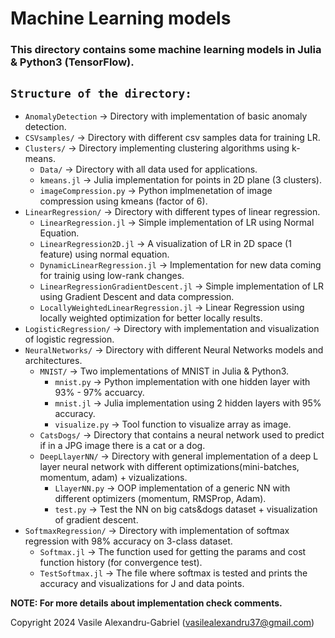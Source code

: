 # Machine Learning models

### This directory contains some machine learning models in Julia & Python3 (TensorFlow).

## `Structure of the directory:`
  * `AnomalyDetection` -> Directory with implementation of basic anomaly detection.
  * `CSVsamples/` -> Directory with different csv samples data for training LR. 
  * `Clusters/` -> Directory implementing clustering algorithms using k-means.
    * `Data/` -> Directory with all data used for applications.
    * `kmeans.jl` -> Julia implementation for points in 2D plane (3 clusters).
    * `imageCompression.py` -> Python implmenetation of image compression using kmeans (factor of 6).
  * `LinearRegression/` -> Directory with different types of linear regression.
    * `LinearRegression.jl` -> Simple implementation of LR using Normal Equation.
    * `LinearRegression2D.jl` -> A visualization of LR in 2D space (1 feature) using normal equation.
    * `DynamicLinearRegression.jl` -> Implementation for new data coming for trainig using low-rank changes.
    * `LinearRegressionGradientDescent.jl` -> Simple implementation of LR using Gradient Descent and data compression.
    * `LocallyWeightedLinearRegression.jl` -> Linear Regression using locally weighted optimization for better locally results.
  * `LogisticRegression/` -> Directory with implementation and visualization of logistic regression.
  * `NeuralNetworks/` -> Directory with different Neural Networks models and architectures.
    * `MNIST/` -> Two implementations of MNIST in Julia & Python3.
      * `mnist.py` -> Python implementation with one hidden layer with 93% - 97% accuarcy.
      * `mnist.jl` -> Julia implementation using 2 hidden layers with 95% accuracy.
      * `visualize.py` -> Tool function to visualize array as image.
    * `CatsDogs/` -> Directory that contains a neural network used to predict if in a JPG image there is a cat or a dog.
    * `DeepLlayerNN/` -> Directory with general implementation of a deep L layer neural network with different optimizations(mini-batches, momentum, adam) + vizualizations.
      * `LlayerNN.py` -> OOP implementation of a generic NN with different optimizers (momentum, RMSProp, Adam).
      * `test.py` -> Test the NN on big cats&dogs dataset + visualization of gradient descent.
  * `SoftmaxRegression/` -> Directory with implementation of softmax regression with 98% accuracy on 3-class dataset.
    * `Softmax.jl` -> The function used for getting the params and cost function history (for convergence test).
    * `TestSoftmax.jl` -> The file where softmax is tested and prints the accuracy and visualizations for J and data points.
    

**NOTE: For more details about implementation check comments.**

Copyright 2024 Vasile Alexandru-Gabriel (vasilealexandru37@gmail.com)
